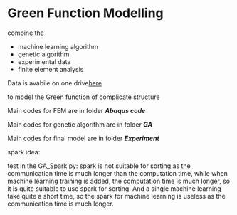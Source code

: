 # Green Function Modelling

combine the 
- machine learning algorithm
- genetic algorithm
- experimental data
- finite element analysis</li>

Data is avabile on one drive[here](https://1drv.ms/f/s!AqlsJJroirk5hS8piJUKLfaPmduu)

to  model the Green function of complicate structure

Main codes for FEM are in folder ***Abaqus code***

Main codes for genetic algorithm are in folder ***GA***

Main codes for final model are in folder ***Experiment***

spark idea: 

test in the GA_Spark.py:
spark is not suitable for sorting as the communication time is much longer than the computation time, while when machine learning training is added, the computation time is much longer, so it is quite suitable to use spark for sorting.
And a single machine learning take quite a short time, so the spark for machine learning is useless as the communication time is much longer.